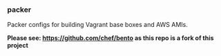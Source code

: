 ### packer
Packer configs for building Vagrant base boxes and AWS AMIs.

**Please see: https://github.com/chef/bento as this repo is a fork of this project**



